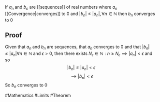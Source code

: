 If $a_{n}$ and $b_{n}$ are [[sequences]] of real numbers where $a_{n}$ [[Convergence|converges]] to 0 and $\left| b_{n} \right|\leq \left| a_{n} \right|,\forall n\in\mathbb{N}$ then $b_{n}$ converges to 0
## Proof
Given that $a_{n}$ and $b_{n}$ are sequences, that $a_{n}$ converges to 0 and that $\left| b_{n} \right|\leq \left| a_{n} \right|\forall n\in\mathbb{N}$ and $\epsilon>0$, then there exists $N_{\epsilon}\in\mathbb{N}:n\geq N_{\epsilon}\implies \left| a_{n} \right|<\epsilon$
and so
$$
\left| b_{n} \right|\leq \left| a_{n} \right|<\epsilon 
$$
$$
\implies \left| b_{n} \right|<\epsilon
$$
So $b_{n}$ converges to 0

#Mathematics #Limits #Theorem